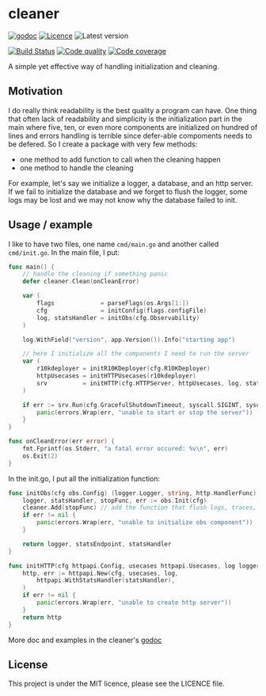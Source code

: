 # cleaner

[![godoc](https://img.shields.io/badge/godoc-reference-blue.svg?style=for-the-badge)](https://godoc.org/github.com/krostar/cleaner)
[![Licence](https://img.shields.io/github/license/krostar/cleaner.svg?style=for-the-badge)](https://tldrlegal.com/license/mit-license)
![Latest version](https://img.shields.io/github/tag/krostar/cleaner.svg?style=for-the-badge)

[![Build Status](https://img.shields.io/travis/krostar/cleaner/master.svg?style=for-the-badge)](https://travis-ci.org/krostar/cleaner)
[![Code quality](https://img.shields.io/codacy/grade/fe2948030b304eeb84eeff103edd9b9f/master.svg?style=for-the-badge)](https://app.codacy.com/project/krostar/cleaner/dashboard)
[![Code coverage](https://img.shields.io/codacy/coverage/fe2948030b304eeb84eeff103edd9b9f.svg?style=for-the-badge)](https://app.codacy.com/project/krostar/cleaner/dashboard)

A simple yet effective way of handling initialization and cleaning.

## Motivation

I do really think readability is the best quality a program can have. One thing
that often lack of readability and simplicity is the initialization part in the main
where five, ten, or even more components are initialized on hundred of lines and
errors handling is terrible since defer-able compoments needs to be defered.
So I create a package with very few methods:

-   one method to add function to call when the cleaning happen
-   one method to handle the cleaning

For example, let's say we initialize a logger, a database, and an http server.
If we fail to initialize the database and we forget to flush the logger, some logs
may be lost and we may not know why the database failed to init.

## Usage / example

I like to have two files, one name `cmd/main.go` and another called `cmd/init.go`.
In the main file, I put:

```go
func main() {
    // handle the cleaning if something panic
	defer cleaner.Clean(onCleanError)

	var (
		flags             = parseFlags(os.Args[1:])
		cfg               = initConfig(flags.configFile)
		log, statsHandler = initObs(cfg.Observability)
	)

	log.WithField("version", app.Version()).Info("starting app")

    // here I initialize all the components I need to run the server
	var (
		r10kdeployer = initR10KDeployer(cfg.R10KDeployer)
		httpUsecases = initHTTPUsecases(r10kdeployer)
		srv          = initHTTP(cfg.HTTPServer, httpUsecases, log, statsHandler)
	)

	if err := srv.Run(cfg.GracefulShutdownTimeout, syscall.SIGINT, syscall.SIGTERM); err != nil {
		panic(errors.Wrap(err, "unable to start or stop the server"))
	}
}

func onCleanError(err error) {
	fmt.Fprintf(os.Stderr, "a fatal error occured: %v\n", err)
	os.Exit(2)
}
```

In the init.go, I put all the initialization function:

```go
func initObs(cfg obs.Config) (logger.Logger, string, http.HandlerFunc) {
	logger, statsHandler, stopFunc, err := obs.Init(cfg)
	cleaner.Add(stopFunc) // add the function that flush logs, traces, ...
	if err != nil {
		panic(errors.Wrap(err, "unable to initialize obs component"))
	}

	return logger, statsEndpoint, statsHandler
}

func initHTTP(cfg httpapi.Config, usecases httpapi.Usecases, log logger.Logger, statsHandler http.HandlerFunc) *httpapi.HTTP {
	http, err := httpapi.New(cfg, usecases, log,
		httpapi.WithStatsHandler(statsHandler),
	)
	if err != nil {
		panic(errors.Wrap(err, "unable to create http server"))
	}
	return http
}
```

More doc and examples in the cleaner's [godoc](https://godoc.org/github.com/krostar/cleaner)

## License

This project is under the MIT licence, please see the LICENCE file.
